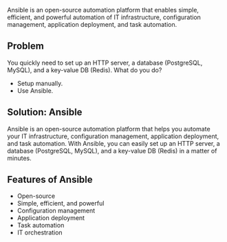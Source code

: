 Ansible is an open-source automation platform that enables simple, efficient, and powerful automation of IT infrastructure, configuration management, application deployment, and task automation.

## Problem

You quickly need to set up an HTTP server, a database (PostgreSQL, MySQL), and a key-value DB (Redis). What do you do?

* Setup manually.
* Use Ansible.

## Solution: Ansible

Ansible is an open-source automation platform that helps you automate your IT infrastructure, configuration management, application deployment, and task automation. With Ansible, you can easily set up an HTTP server, a database (PostgreSQL, MySQL), and a key-value DB (Redis) in a matter of minutes.

## Features of Ansible

* Open-source
* Simple, efficient, and powerful
* Configuration management
* Application deployment
* Task automation
* IT orchestration
